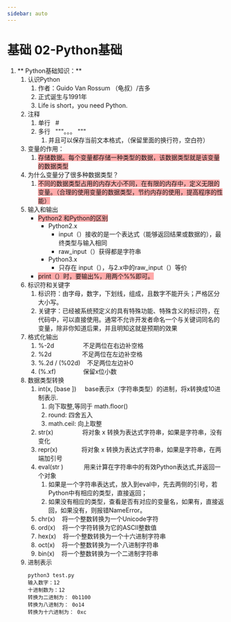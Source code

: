 ```yaml
---
sidebar: auto
---
```

# 基础 02-Python基础

1. ** Python基础知识：**
    1. 认识Python
        1. 作者：Guido Van Rossum （龟叔）/吉多
        2. 正式诞生与1991年
        3. Life is short，you need Python.
    2. 注释
        1. 单行   #
        2. 多行   """。。。 """
            1. 并且可以保存当前文本格式，（保留里面的换行符，空白符）
    3. 变量的作用：
       1. <span style="background-color: #ffaaaa">存储数据。每个变量都存储一种类型的数据，该数据类型就是该变量的数据类型</span>
    4. 为什么变量分了很多种数据类型？
       1. <span style="background-color: #ffaaaa">不同的数据类型占用的内存大小不同，在有限的内存中，定义无限的变量。（合理的使用变量的数据类型，节约内存的使用，提高程序的性能）</span>
    5. 输入和输出
       * <span style="background-color: #ffaaaa">Python2 和Python的区别</span>
         * Python2.x
           * input（）接收的是一个表达式（能够返回结果或数据的），最终类型与输入相同
           * raw_input（）获得都是字符串
         * Python3.x
           * 只存在 input（），与2.x中的raw_input（）等价
       * <span style="background-color: #ffaaaa">print（）时，要输出%，用两个%%即可。</span>
    6. 标识符和关键字
        1. 标识符：由字母，数字，下划线，组成，且数字不能开头；严格区分大小写。
        2. 关键字：已经被系统预定义的具有特殊功能、特殊含义的标识符，在代码中，可以直接使用。通常不允许开发者命名一个与关键词同名的变量，除非你知道后果，并且明知这就是预期的效果
    7. 格式化输出
       1. %-2d                 不足两位在右边补空格
       2. %2d                  不足两位在左边补空格
       3. %.2d / (%02d)       不足两位左边补0
       4. (%.xf)                保留x位小数
    8. 数据类型转换
        1. int(x, [base ])     base表示x（字符串类型）的进制，将x转换成10进制表示. 
           1. 向下取整,等同于 math.floor()
           2. round: 四舍五入
           3. math.ceil: 向上取整
        2. str(x)                 将对象 x 转换为表达式字符串，如果是字符串，没有变化
        3. repr(x)              将对象 x 转换为表达式字符串，如果是字符串，在两端加引号
        4. eval(str )            用来计算在字符串中的有效Python表达式,并返回一个对象
           1. 如果是一个字符串表达式，放入到eval中，先去两侧的引号，若Python中有相应的类型，直接返回；
           2. 如果没有相应的类型，查看是否有对应的变量名，如果有，直接返回，如果没有，则报错NameError。
        5. chr(x)    将一个整数转换为一个Unicode字符
        6. ord(x)    将一个字符转换为它的ASCII整数值
        7. hex(x)    将一个整数转换为一个十六进制字符串
        8. oct(x)    将一个整数转换为一个八进制字符串
        9. bin(x)    将一个整数转换为一个二进制字符串
    9. 进制表示 
        ```
        python3 test.py 
        输入数字：12
        十进制数为：12
        转换为二进制为： 0b1100
        转换为八进制为： 0o14
        转换为十六进制为： 0xc
        ```

